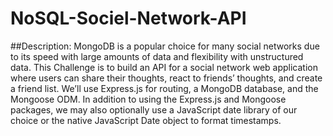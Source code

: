 # NoSQL-Sociel-Network-API

##Description:
MongoDB is a popular choice for many social networks due to its speed with large amounts of data and flexibility with unstructured data.
This Challenge is to build an API for a social network web application where users can share their thoughts, react to friends’ thoughts, and create a friend list. 
We’ll use Express.js for routing, a MongoDB database, and the Mongoose ODM. In addition to using the Express.js and Mongoose packages, 
we may also optionally use a JavaScript date library of our choice or the native JavaScript Date object to format timestamps.
